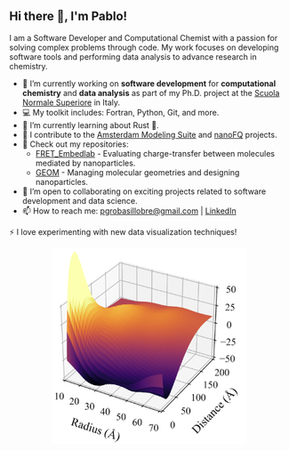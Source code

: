 ## Hi there 👋, I'm Pablo!

I am a Software Developer and Computational Chemist with a passion for solving complex problems through code. My work focuses on developing software tools and performing data analysis to advance research in chemistry.

- 🔭 I’m currently working on **software development** for **computational chemistry** and **data analysis** as part of my Ph.D. project at the [Scuola Normale Superiore](https://www.sns.it/en) in Italy.
- 💻 My toolkit includes: Fortran, Python, Git, and more.
- 🌱 I’m currently learning about Rust 🦀.
- 💼 I contribute to the [Amsterdam Modeling Suite](https://www.scm.com/) and [nanoFQ](https://pubs.acs.org/doi/full/10.1021/acsphotonics.2c00761) projects.
- 📂 Check out my repositories:
  - [FRET_Embedlab](https://github.com/pgrobasillobre/FRET_Embedlab) - Evaluating charge-transfer between molecules mediated by nanoparticles.
  - [GEOM](https://github.com/pgrobasillobre/geom) - Managing molecular geometries and designing nanoparticles.
- 🤝 I’m open to collaborating on exciting projects related to software development and data science.
- 📫 How to reach me: pgrobasillobre@gmail.com | [LinkedIn](https://www.linkedin.com/in/pablo-grobas-illobre-0290b0191/)

⚡ I love experimenting with new data visualization techniques!

<div align="center">
    <img src="images/fluorescence_enh.png" alt="Fluorescence Enhancement" width="350"/>
</div>
